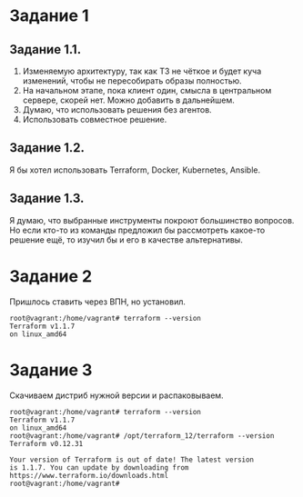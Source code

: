 # Задание 1
## Задание 1.1.
1. Изменяемую архитектуру, так как ТЗ не чёткое и будет куча изменений, чтобы не пересобирать образы полностью.
2. На начальном этапе, пока клиент один, смысла в центральном сервере, скорей нет. Можно добавить в дальнейшем.
3. Думаю, что использовать решения без агентов.
4. Использовать совместное решение.

## Задание 1.2.
Я бы хотел использовать Terraform, Docker, Kubernetes, Ansible.

## Задание 1.3.
Я думаю, что выбранные инструменты покроют большинство вопросов. Но если кто-то из команды предложил бы рассмотреть какое-то решение ещё, то изучил бы и его в качестве альтернативы.

# Задание 2
Пришлось ставить через ВПН, но установил.
```doctest
root@vagrant:/home/vagrant# terraform --version
Terraform v1.1.7
on linux_amd64
```

# Задание 3
Скачиваем дистриб нужной версии и распаковываем.
```
root@vagrant:/home/vagrant# terraform --version
Terraform v1.1.7
on linux_amd64
root@vagrant:/home/vagrant# /opt/terraform_12/terraform --version
Terraform v0.12.31

Your version of Terraform is out of date! The latest version
is 1.1.7. You can update by downloading from https://www.terraform.io/downloads.html
root@vagrant:/home/vagrant#
```